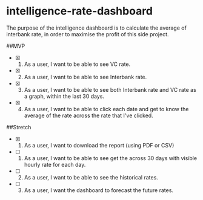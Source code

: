 # intelligence-rate-dashboard 

The purpose of the intelligence dashboard is to calculate the average of interbank rate, in order to maximise the profit of this side project. 

##MVP 
- [X] 1. As a user, I want to be able to see VC rate. 
- [X] 2. As a user, I want to be able to see Interbank rate. 
- [X] 3. As a user, I want to be able to see both Interbank rate and VC rate as a graph, within the last 30 days. 
- [X] 4. As a user, I want to be able to click each date and get to know the average of the rate across the rate that I've clicked. 


##Stretch 

- [X] 1. As a user, I want to download the report (using PDF or CSV)
- [ ] 1. As a user, I want to be able to see get the across 30 days with visible hourly rate for each day. 
- [ ] 2. As a user, I want to be able to see the historical rates. 
- [ ] 3. As a user, I want the dashboard to forecast the future rates. 
